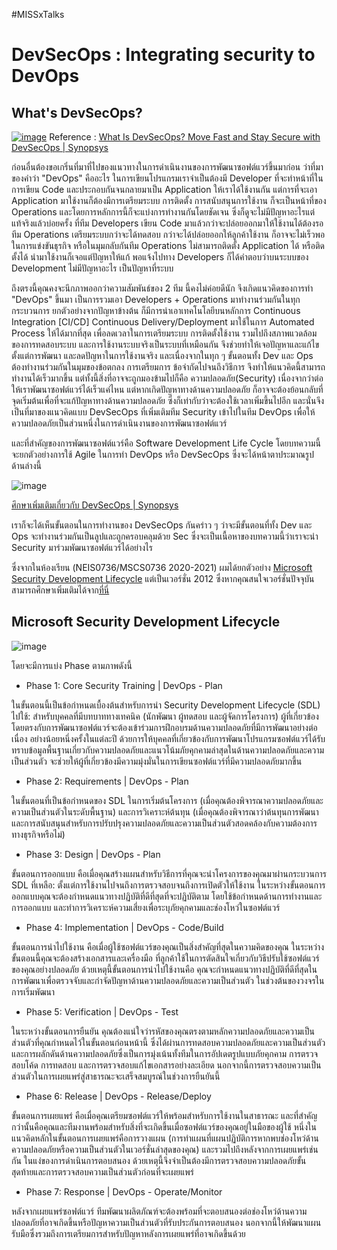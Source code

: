 #MISSxTalks
# DevSecOps : Integrating security to DevOps

## What's DevSecOps?
[![image](https://user-images.githubusercontent.com/74785668/110267816-26d1db80-7ff3-11eb-8dd7-05f20f461b10.png)](https://www.youtube.com/embed/OGV-z2xh09A "What Is DevSecOps?")
Reference : [What Is DevSecOps? Move Fast and Stay Secure with DevSecOps | Synopsys](https://www.youtube.com/embed/OGV-z2xh09A "Synopsys")

ก่อนอื่นต้องขอเกริ่นที่มาที่ไปของแนวทางในการดำเนินงานของการพัฒนาซอฟต์แวร์ขึ้นมาก่อน ว่าที่มาของคำว่า "DevOps" คืออะไร ในการเขียนโปรแกรมเราจำเป็นต้องมี Developer ที่จะทำหน้าที่ในการเขียน Code และประกอบกันจนกลายมาเป็น Application ให้เราได้ใช้งานกัน แต่การที่จะเอา Application มาใช้งานก็ต้องมีการเตรียมระบบ การติดตั้ง การสนับสนุนการใช้งาน ก็จะเป็นหน้าที่ของ Operations และโดยการหลักการนี้ก็จะแบ่งการทำงานกันโดยชัดเจน ซึ่งก็ดูจะไม่มีปัญหาอะไรแต่แท้จริงแล้วบ่อยครั้ง ที่ทีม Developers เขียน Code มาแล้วกว่าจะปล่อยออกมาให้ใช้งานได้ต้องรอทีม Operations เตรียมระบบกว่าจะได้ทดสอบ กว่าจะได้ปล่อยออกให้ลูกค้าใช้งาน ก็อาจจะไม่เร็วพอในการแข่งขันธุรกิจ หรือในมุมกลับกันทีม Operations ไม่สามารถติดตั้ง Application ได้ หรือติดตั้งได้ นำมาใช้งานก็เจอแต่ปัญหาให้แก้ พอแจ้งไปทาง Developers ก็ได้คำตอบว่าบนระบบของ Development ไม่มีปัญหาอะไร เป็นปัญหาที่ระบบ 

ถึงตรงนี้คุณคงจะนึกภาพออกว่าความสัมพันธ์ของ 2 ทีม นี้คงไม่ค่อยดีนัก จึงเกิดแนวคิดของการทำ "DevOps" ขึ้นมา เป็นการรวมเอา Developers + Operations มาทำงานร่วมกันในทุกกระบวนการ ยกตัวอย่างจากปัญหาข้างต้น ก็มีการนำเอาเทคโนโลยีบนหลักการ Continuous Integration [CI/CD] Continuous Delivery/Deployment มาใช้ในการ Automated Process ให้ได้มากที่สุด เพื่อลดเวลาในการเตรียมระบบ การติดตั้งใช้งาน รวมไปถึงสภาพแวดล้อมของการทดสอบระบบ และการใช้งานระบบจริงเป็นระบบที่เหมือนกัน จึงช่วยทำให้เจอปัญหาและแก้ไขตั้งแต่การพัฒนา และลดปัญหาในการใช้งานจริง และเนื่องจากในทุก ๆ ขั้นตอนทั้ง Dev และ Ops ต้องทำงานร่วมกันในมุมของข้อตกลง การเตรียมการ ข้อจำกัดไปจนถึงวิธีการ จึงทำให้แนวคิดนี้สามารถทำงานได้เร็วมากขึ้น แต่ทั้งนี้สิ่งที่อาจจะถูกมองข้ามไปก็คือ ความปลอดภัย(Security) เนื่องจากว่าต่อให้เราพัฒนาซอฟต์แวร์ได้เร็วแค่ไหน แต่หากเกิดปัญหาทางด้านความปลอดภัย ก็อาจจะต้องย้อนกลับที่จุดเริ่มต้นเพื่อที่จะแก้ปัญหาทางด้านความปลอดภัย ซึ่งก็เท่ากับว่าจะต้องใช้เวลาเพิ่มขึ้นไปอีก และนั่นจึงเป็นที่มาของแนวคิดแบบ DevSecOps ที่เพิ่มเติมทีม Security เข้าไปในทีม DevOps เพื่อให้ความปลอดภัยเป็นส่วนหนึ่งในการดำเนินงานของการพัฒนาซอฟต์แวร์

และที่สำคัญของการพัฒนาซอฟต์แวร์คือ Software Development Life Cycle โดยบทความนี้จะยกตัวอย่างการใช้ Agile ในการทำ DevOps หรือ DevSecOps ซึ่งจะได้หน้าตาประมาณรูปด้านล่างนี้

![image](https://www.synopsys.com/content/dam/synopsys/sig-assets/images/devsecops-with-shield.jpg.imgw.850.x.jpg)

[ศึกษาเพิ่มเติมเกี่ยวกับ DevSecOps \| Synopsys](https://www.synopsys.com/glossary/what-is-devsecops.html)

เราก็จะได้เห็นขั้นตอนในการทำงานของ DevSecOps กันคร่าว ๆ ว่าจะมีขั้นตอนที่ทั้ง Dev และ Ops จะทำงานร่วมกันเป็นลูปและถูกครอบคลุมด้วย Sec ซึ่งจะเป็นเนื้อหาของบทความนี้ว่าเราจะนำ Security มาร่วมพัฒนาซอฟต์แวร์ได้อย่างไร

ซึ่งจากในห้องเรียน (NEIS0736/MSCS0736 2020-2021) ผมได้ยกตัวอย่าง [Microsoft Security Development Lifecycle](https://social.technet.microsoft.com/wiki/contents/articles/7100.the-security-development-lifecycle.aspx) แต่เป็นเวอร์ชั่น 2012 ซึ่งหากคุณสนใจเวอร์ชั่นปัจจุบันสามารถศึกษาเพิ่มเติมได้จาก[ที่นี่](https://www.microsoft.com/en-us/securityengineering)


## Microsoft Security Development Lifecycle

![image](https://social.technet.microsoft.com/wiki/cfs-filesystemfile.ashx/__key/communityserver-wikis-components-files/00-00-00-00-05/5554.SDL_5F00_Steps.jpg)

โดยจะมีการแบ่ง Phase ตามภาพดังนี้

- Phase 1: Core Security Training \| DevOps - Plan

ในขั้นตอนนี้เป็นข้อกำหนดเบื้องต้นสำหรับการนำ Security Development Lifecycle (SDL) ไปใช้: สำหรับบุคคลที่มีบทบาททางเทคนิค (นักพัฒนา ผู้ทดสอบ และผู้จัดการโครงการ) ผู้ที่เกี่ยวข้องโดยตรงกับการพัฒนาซอฟต์แวร์จะต้องเข้าร่วมการฝึกอบรมด้านความปลอดภัยที่มีการพัฒนาอย่างต่อเนื่อง อย่างน้อยหนึ่งครั้งในแต่ละปี ด้วยการให้บุคคลที่เกี่ยวข้องกับการพัฒนาโปรแกรมซอฟต์แวร์ได้รับทราบข้อมูลพื้นฐานเกี่ยวกับความปลอดภัยและแนวโน้มภัยคุกคามล่าสุดในด้านความปลอดภัยและความเป็นส่วนตัว จะช่วยให้ผู้ที่เกี่ยวข้องมีความมุ่งมั่นในการเขียนซอฟต์แวร์ที่มีความปลอดภัยมากขึ้น

- Phase 2: Requirements \| DevOps - Plan

ในขั้นตอนที่เป็นข้อกำหนดของ SDL ในการเริ่มต้นโครงการ (เมื่อคุณต้องพิจารณาความปลอดภัยและความเป็นส่วนตัวในระดับพื้นฐาน) และการวิเคราะห์ต้นทุน (เมื่อคุณต้องพิจารณาว่าต้นทุนการพัฒนาและการสนับสนุนสำหรับการปรับปรุงความปลอดภัยและความเป็นส่วนตัวสอดคล้องกับความต้องการทางธุรกิจหรือไม่)

- Phase 3: Design \| DevOps - Plan

ขั้นตอนการออกแบบ คือเมื่อคุณสร้างแผนสำหรับวิธีการที่คุณจะนำโครงการของคุณมาผ่านกระบวนการ SDL ที่เหลือ: ตั้งแต่การใช้งานไปจนถึงการตรวจสอบจนถึงการเปิดตัวให้ใช้งาน ในระหว่างขั้นตอนการออกแบบคุณจะต้องกำหนดแนวทางปฏิบัติที่ดีที่สุดที่จะปฏิบัติตาม โดยใช้ข้อกำหนดด้านการทำงานและการออกแบบ และทำการวิเคราะห์ความเสี่ยงเพื่อระบุภัยคุกคามและช่องโหว่ในซอฟต์แวร์

- Phase 4: Implementation \| DevOps - Code/Build

ขั้นตอนการนำไปใช้งาน คือเมื่อผู้ใช้ซอฟต์แวร์ของคุณเป็นสิ่งสำคัญที่สุดในความคิดของคุณ ในระหว่างขั้นตอนนี้คุณจะต้องสร้างเอกสารและเครื่องมือ ที่ลูกค้าใช้ในการตัดสินใจเกี่ยวกับวิธีปรับใช้ซอฟต์แวร์ของคุณอย่างปลอดภัย ด้วยเหตุนี้ขั้นตอนการนำไปใช้งานคือ คุณจะกำหนดแนวทางปฏิบัติที่ดีที่สุดในการพัฒนาเพื่อตรวจจับและกำจัดปัญหาด้านความปลอดภัยและความเป็นส่วนตัว ในช่วงต้นของวงจรในการเริ่มพัฒนา

- Phase 5: Verification \| DevOps - Test

ในระหว่างขั้นตอนการยืนยัน คุณต้องแน่ใจว่ารหัสของคุณตรงตามหลักความปลอดภัยและความเป็นส่วนตัวที่คุณกำหนดไว้ในขั้นตอนก่อนหน้านี้ ซึ่งได้ผ่านการทดสอบความปลอดภัยและความเป็นส่วนตัว และการผลักดันด้านความปลอดภัยซึ่งเป็นการมุ่งเน้นทั้งทีมในการอัปเดตรูปแบบภัยคุกคาม การตรวจสอบโค้ด การทดสอบ และการตรวจสอบแก้ไขเอกสารอย่างละเอียด นอกจากนี้การตรวจสอบความเป็นส่วนตัวในการเผยแพร่สู่สาธารณะจะเสร็จสมบูรณ์ในช่วงการยืนยันนี้

- Phase 6: Release \| DevOps - Release/Deploy

ขั้นตอนการเผยแพร่ คือเมื่อคุณเตรียมซอฟต์แวร์ให้พร้อมสำหรับการใช้งานในสาธารณะ และที่สำคัญกว่านั้นคือคุณและทีมงานพร้อมสำหรับสิ่งที่จะเกิดขึ้นเมื่อซอฟต์แวร์ของคุณอยู่ในมือของผู้ใช้ หนึ่งในแนวคิดหลักในขั้นตอนการเผยแพร่คือการวางแผน (การทำแผนที่แผนปฏิบัติการหากพบช่องโหว่ด้านความปลอดภัยหรือความเป็นส่วนตัวในเวอร์ชั่นล่าสุดของคุณ) และรวมไปถึงหลังจากการเผยแพร่เช่นกัน ในแง่ของการดำเนินการตอบสนอง ด้วยเหตุนี้จึงจำเป็นต้องมีการตรวจสอบความปลอดภัยขั้นสุดท้ายและการตรวจสอบความเป็นส่วนตัวก่อนที่จะเผยแพร่

- Phase 7: Response \| DevOps - Operate/Monitor

หลังจากเผยแพร่ซอฟต์แวร์ ทีมพัฒนาผลิตภัณฑ์จะต้องพร้อมที่จะตอบสนองต่อช่องโหว่ด้านความปลอดภัยที่อาจเกิดขึ้นหรือปัญหาความเป็นส่วนตัวที่รับประกันการตอบสนอง นอกจากนี้ให้พัฒนาแผนรับมือซึ่งรวมถึงการเตรียมการสำหรับปัญหาหลังการเผยแพร่ที่อาจเกิดขึ้นด้วย
